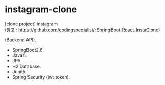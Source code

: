 # instagram-clone
[clone project] instagram   
(참고 : https://github.com/codingspecialist/-SpringBoot-React-InstaClone)

(Backend API).  
- SpringBoot2.6.  
- Java11.  
- JPA.  
- H2 Database.  
- Junit5.  
- Spring Security (jwt token).

 
